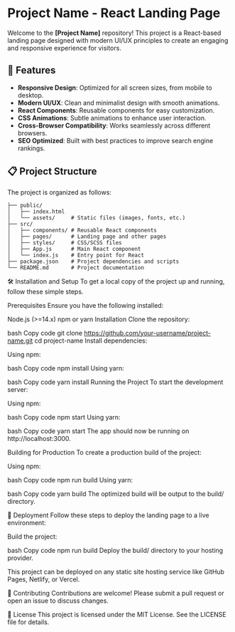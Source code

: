 # Project Name - React Landing Page

Welcome to the **[Project Name]** repository! This project is a React-based landing page designed with modern UI/UX principles to create an engaging and responsive experience for visitors.

## 🚀 Features

- **Responsive Design**: Optimized for all screen sizes, from mobile to desktop.
- **Modern UI/UX**: Clean and minimalist design with smooth animations.
- **React Components**: Reusable components for easy customization.
- **CSS Animations**: Subtle animations to enhance user interaction.
- **Cross-Browser Compatibility**: Works seamlessly across different browsers.
- **SEO Optimized**: Built with best practices to improve search engine rankings.

## 📋 Project Structure

The project is organized as follows:

```plaintext
├── public/
│   ├── index.html
│   └── assets/     # Static files (images, fonts, etc.)
├── src/
│   ├── components/ # Reusable React components
│   ├── pages/      # Landing page and other pages
│   ├── styles/     # CSS/SCSS files
│   ├── App.js      # Main React component
│   └── index.js    # Entry point for React
├── package.json    # Project dependencies and scripts
└── README.md       # Project documentation
```

🛠️ Installation and Setup
To get a local copy of the project up and running, follow these simple steps.

Prerequisites
Ensure you have the following installed:

Node.js (>=14.x)
npm or yarn
Installation
Clone the repository:

bash
Copy code
git clone https://github.com/your-username/project-name.git
cd project-name
Install dependencies:

Using npm:

bash
Copy code
npm install
Using yarn:

bash
Copy code
yarn install
Running the Project
To start the development server:

Using npm:

bash
Copy code
npm start
Using yarn:

bash
Copy code
yarn start
The app should now be running on http://localhost:3000.

Building for Production
To create a production build of the project:

Using npm:

bash
Copy code
npm run build
Using yarn:

bash
Copy code
yarn build
The optimized build will be output to the build/ directory.

📂 Deployment
Follow these steps to deploy the landing page to a live environment:

Build the project:

bash
Copy code
npm run build
Deploy the build/ directory to your hosting provider.

This project can be deployed on any static site hosting service like GitHub Pages, Netlify, or Vercel.

🤝 Contributing
Contributions are welcome! Please submit a pull request or open an issue to discuss changes.

📜 License
This project is licensed under the MIT License. See the LICENSE file for details.
